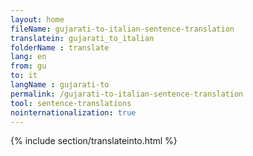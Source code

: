 ```yaml
---
layout: home
fileName: gujarati-to-italian-sentence-translation
translatein: gujarati_to_italian
folderName : translate
lang: en
from: gu
to: it
langName : gujarati-to
permalink: /gujarati-to-italian-sentence-translation
tool: sentence-translations
nointernationalization: true
---
```

{% include section/translateinto.html %}
